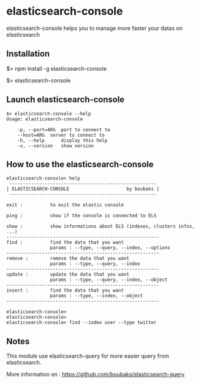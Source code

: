 # elasticsearch-console
elasticsearch-console helps you to manage more faster your datas on elasticsearch

## Installation

$> npm install -g elasticsearch-console

$> elasticsearch-console

## Launch elasticsearch-console

	$> elasticsearch-console --help
	Usage: elasticsearch-console

	  	-p, --port=ARG  port to connect to
	    --host=ARG  server to connect to
	  	-h, --help      display this help
	  	-v, --version   show version


## How to use the elasticsearch-console
    
    elasticsearch-console> help
	 ------------------------------------------------------
	| ELASTICSEARCH-CONSOLE                     by boubaks |
	 ------------------------------------------------------

	exit :          to exit the elastic console

	ping :          show if the console is connected to ELS

	show :          show informations about ELS (indexes, clusters infos, ...)
	--------------------------------------------------------
	find :          find the data that you want
	                params : --type, --query, --index, --options
	--------------------------------------------------------
	remove :        remove the data that you want
	                params : --type, --query, --index
	--------------------------------------------------------
	update :        update the data that you want
	                params : --type, --query, --index, --object
	--------------------------------------------------------
	insert :        find the data that you want
	                params : --type, --index, --object
	--------------------------------------------------------

	elasticsearch-console> 
	elasticsearch-console> 
	elasticsearch-console> find --index user --type twitter
  
## Notes
This module use elasticsearch-query for more easier query from elasticsearch.

More information on : https://github.com/boubaks/elasticsearch-query